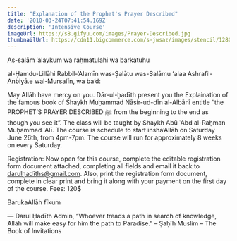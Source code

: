 ```yaml
---
title: "Explanation of the Prophet's Prayer Described"
date: '2010-03-24T07:41:54.169Z'
description: 'Intensive Course'
imageUrl: https://s8.gifyu.com/images/Prayer-Described.jpg
thumbnailUrl: https://cdn11.bigcommerce.com/s-jwsaz/images/stencil/1280x1280/products/2814/9321/The_Abridged_Prophets_Prayer_Described_1__01321.1529824761.jpg
---
```


As-salām ʿalaykum wa raḥmatulahi wa barkatuhu

al-Ḥamdu-Lillāhi Rabbil-‘Ālamīn was-Ṣalātu was-Salāmu ‘alaa Ashrafil-Anbiyā.e wal-Mursalīn, wa ba’d:

May Allāh have mercy on you. Dār-ul-ḥadīth present you the Explaination of the famous book of Shaykh Muḥammad Nāṣir-ud-dīn al-Albānī entitle “the PROPHET’S PRAYER DESCRIBED ﷺ from the beginning to the end as though you see it”. The class will be taught by Shaykh Abū ʿAbd al-Raḥman Muḥammad ʿAlī.
The course is schedule to start insha’Allāh on Saturday June 26th, from 4pm-7pm. The course will run for approximately 8 weeks on every Saturday.

Registration: Now open for this course, complete the editable registration form document attached, completing all fields and email it back to darulḥadīths@gmail.com. Also, print the registration form document, complete in clear print and bring it along with your payment on the first day of the course.
Fees: 120\$

BarukaAllāh fīkum

—
Darul Ḥadīth Admin,
“Whoever treads a path in search of knowledge, Allāh will make easy for him the path to Paradise.” – Ṣaḥīḥ Muslim – The Book of Invitations
